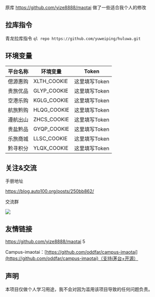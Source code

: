 原库 https://github.com/yize8888/maotai  做了一些适合我个人的修改

## 拉库指令

青龙拉库指令 `ql repo https://github.com/yuweiping/huluwa.git`

## 环境变量

| 平台名称 | 环境变量 | Token |
|--------|-------------|-------------|
| 偲源惠购 | XLTH_COOKIE | 这里填写Token |
| 贵旅优品 | GLYP_COOKIE | 这里填写Token |
| 空港乐购 | KGLG_COOKIE | 这里填写Token |
| 航旅黔购 | HLQG_COOKIE | 这里填写Token |
| 遵航出山 | ZHCS_COOKIE | 这里填写Token |
| 贵盐黔品 | GYQP_COOKIE | 这里填写Token |
| 乐旅商城 | LLSC_COOKIE | 这里填写Token |
| 黔寻积分 | YLQX_COOKIE | 这里填写Token |

## 关注&交流

手册地址

https://blog.auto100.org/posts/250bb862/

交流群

![](https://cdn.cbd.int/blog-pic@1.2.18/%E8%91%AB%E8%8A%A6%E5%A8%83%E7%BA%A6%E8%8C%85%E5%8F%B0%E8%84%9A%E6%9C%AC%E4%BD%BF%E7%94%A8%E6%8C%87%E5%8D%97/qun.jpg)

## 友情链接
https://github.com/yize8888/maotai  5

Campus-imaotai：[https://github.com/oddfar/campus-imaotai](https://github.com/oddfar/campus-imaotai)（支持i茅台+开源）

## 声明
本项目仅做个人学习用途，我不会对因为滥用该项目导致的任何问题负责。
